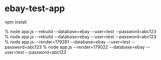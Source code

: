 # ebay-test-app


npm install

% node app.js --rebuild --database=ebay --user=test --password=abc123
% node app.js --rebuild --database=ebay --user=test --password=abc123
% node app.js --render=179281 --database=ebay --user=test --password=abc123
% node app.js --render=179022 --database=ebay --user=test --password=abc123